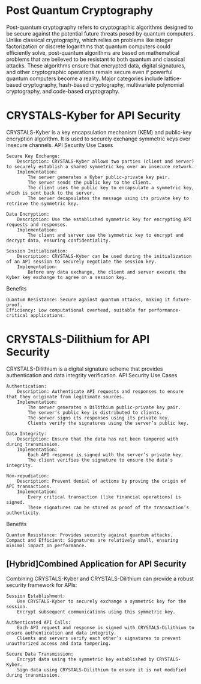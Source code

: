 # Post Quantum Cryptography
Post-quantum cryptography refers to cryptographic algorithms designed to be secure against the potential future threats posed by quantum computers. Unlike classical cryptography, which relies on problems like integer factorization or discrete logarithms that quantum computers could efficiently solve, post-quantum algorithms are based on mathematical problems that are believed to be resistant to both quantum and classical attacks. These algorithms ensure that encrypted data, digital signatures, and other cryptographic operations remain secure even if powerful quantum computers become a reality. Major categories include lattice-based cryptography, hash-based cryptography, multivariate polynomial cryptography, and code-based cryptography.

# CRYSTALS-Kyber for API Security

CRYSTALS-Kyber is a key encapsulation mechanism (KEM) and public-key encryption algorithm. It is used to securely exchange symmetric keys over insecure channels.
API Security Use Cases

    Secure Key Exchange:
        Description: CRYSTALS-Kyber allows two parties (client and server) to securely establish a shared symmetric key over an insecure network.
        Implementation:
            The server generates a Kyber public-private key pair.
            The server sends the public key to the client.
            The client uses the public key to encapsulate a symmetric key, which is sent back to the server.
            The server decapsulates the message using its private key to retrieve the symmetric key.

    Data Encryption:
        Description: Use the established symmetric key for encrypting API requests and responses.
        Implementation:
            The client and server use the symmetric key to encrypt and decrypt data, ensuring confidentiality.

    Session Initialization:
        Description: CRYSTALS-Kyber can be used during the initialization of an API session to securely negotiate the session key.
        Implementation:
            Before any data exchange, the client and server execute the Kyber key exchange to agree on a session key.

Benefits

    Quantum Resistance: Secure against quantum attacks, making it future-proof.
    Efficiency: Low computational overhead, suitable for performance-critical applications.

# CRYSTALS-Dilithium for API Security

CRYSTALS-Dilithium is a digital signature scheme that provides authentication and data integrity verification.
API Security Use Cases

    Authentication:
        Description: Authenticate API requests and responses to ensure that they originate from legitimate sources.
        Implementation:
            The server generates a Dilithium public-private key pair.
            The server’s public key is distributed to clients.
            The server signs its responses using its private key.
            Clients verify the signatures using the server’s public key.

    Data Integrity:
        Description: Ensure that the data has not been tampered with during transmission.
        Implementation:
            Each API response is signed with the server’s private key.
            The client verifies the signature to ensure the data’s integrity.

    Non-repudiation:
        Description: Prevent denial of actions by proving the origin of API transactions.
        Implementation:
            Every critical transaction (like financial operations) is signed.
            These signatures can be stored as proof of the transaction’s authenticity.

Benefits

    Quantum Resistance: Provides security against quantum attacks.
    Compact and Efficient: Signatures are relatively small, ensuring minimal impact on performance.

## [Hybrid]Combined Application for API Security

Combining CRYSTALS-Kyber and CRYSTALS-Dilithium can provide a robust security framework for APIs:

    Session Establishment:
        Use CRYSTALS-Kyber to securely exchange a symmetric key for the session.
        Encrypt subsequent communications using this symmetric key.

    Authenticated API Calls:
        Each API request and response is signed with CRYSTALS-Dilithium to ensure authentication and data integrity.
        Clients and servers verify each other’s signatures to prevent unauthorized access and data tampering.

    Secure Data Transmission:
        Encrypt data using the symmetric key established by CRYSTALS-Kyber.
        Sign data using CRYSTALS-Dilithium to ensure it is not modified during transmission.
